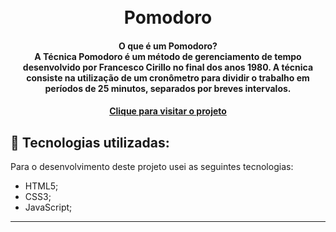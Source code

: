<h1 align="center">
  <br>Pomodoro
</h1>

<h4 align="center">
  O que é um Pomodoro? <br>
  A Técnica Pomodoro é um método de gerenciamento de tempo desenvolvido por Francesco Cirillo no final dos anos 1980. A técnica consiste na utilização de um cronômetro para dividir o trabalho em períodos de 25 minutos, separados por breves intervalos. 
</h4>

<h4 align="center"><a href="https://abraaowendel.github.io/Pomodoro/" target="_blank">Clique para visitar o projeto</a></h4>

## 💼 Tecnologias utilizadas:

Para o desenvolvimento deste projeto usei as seguintes tecnologias:

- HTML5;
- CSS3;
- JavaScript;

---

